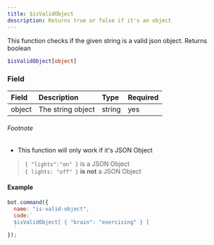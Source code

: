 ```yaml
---
title: $isValidObject
description: Returns true or false if it's an object
---
```


This function checks if the given string is a valid json object. Returns boolean

```php
$isValidObject[object]
```

### Field

| Field | Description | Type | Required |
| :--- | :--- | :--- | :--- |
| object | The string object | string | yes |

###### Footnote

* This function will only work if it's JSON Object 

> `{ "lights":"on" }` is a  JSON Object  
> `{ lights: "off" }` **is not** a JSON Object

#### Example

```javascript
bot.command({
  name: "is-valid-object",
  code:`
  $isValidObject[ { "brain": "exercising" } ]
  `
});
```
